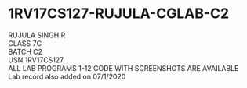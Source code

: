 # 1RV17CS127-RUJULA-CGLAB-C2

RUJULA SINGH R <br />
CLASS 7C<br />
BATCH C2<br />
USN 1RV17CS127<br />
ALL LAB PROGRAMS 1-12 CODE WITH SCREENSHOTS ARE AVAILABLE <br />
Lab record also added on 07/1/2020
